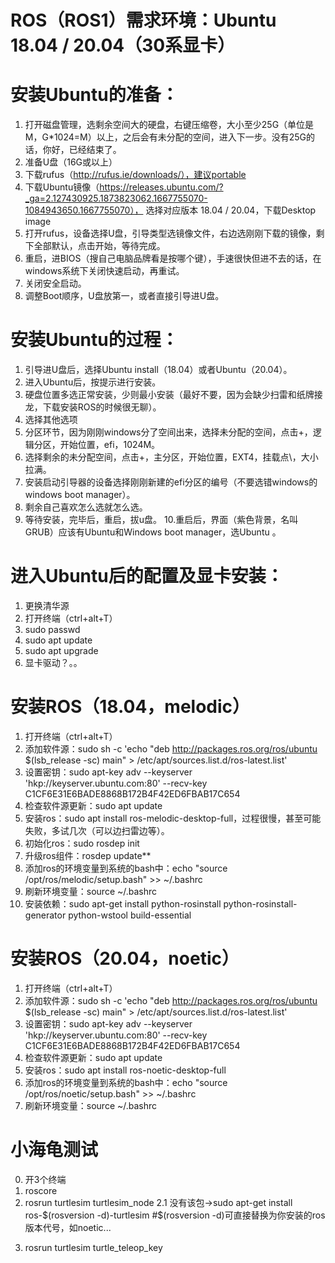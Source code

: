 # ROS（ROS1）需求环境：Ubuntu 18.04 / 20.04（30系显卡）

# 安装Ubuntu的准备：
1. 打开磁盘管理，选剩余空间大的硬盘，右键压缩卷，大小至少25G（单位是M，G*1024=M）以上，之后会有未分配的空间，进入下一步。没有25G的话，你好，已经结束了。
2. 准备U盘（16G或以上）
3. 下载rufus（http://rufus.ie/downloads/），建议portable
4. 下载Ubuntu镜像（https://releases.ubuntu.com/?_ga=2.127430925.1873823062.1667755070-1084943650.1667755070），
   选择对应版本 18.04 / 20.04，下载Desktop image
5. 打开rufus，设备选择U盘，引导类型选镜像文件，右边选刚刚下载的镜像，剩下全部默认，点击开始，等待完成。
6. 重启，进BIOS（搜自己电脑品牌看是按哪个键），手速很快但进不去的话，在windows系统下关闭快速启动，再重试。
7. 关闭安全启动。
8. 调整Boot顺序，U盘放第一，或者直接引导进U盘。

# 安装Ubuntu的过程：
1. 引导进U盘后，选择Ubuntu install（18.04）或者Ubuntu（20.04）。
2. 进入Ubuntu后，按提示进行安装。
3. 硬盘位置多选正常安装，少则最小安装（最好不要，因为会缺少扫雷和纸牌接龙，下载安装ROS的时候很无聊）。
4. 选择其他选项
5. 分区环节，因为刚刚windows分了空间出来，选择未分配的空间，点击+，逻辑分区，开始位置，efi，1024M。
6. 选择剩余的未分配空间，点击+，主分区，开始位置，EXT4，挂载点\，大小拉满。
7. 安装启动引导器的设备选择刚刚新建的efi分区的编号（不要选错windows的windows boot manager）。
8. 剩余自己喜欢怎么选就怎么选。
9. 等待安装，完毕后，重启，拔u盘。 
10.重启后，界面（紫色背景，名叫GRUB）应该有Ubuntu和Windows boot manager，选Ubuntu 。

# 进入Ubuntu后的配置及显卡安装：
1. 更换清华源
2. 打开终端（ctrl+alt+T）
2. sudo passwd
3. sudo apt update
4. sudo apt upgrade
5. 显卡驱动？。。
# 安装ROS（18.04，melodic）
1. 打开终端（ctrl+alt+T）
2. 添加软件源：sudo sh -c 'echo "deb http://packages.ros.org/ros/ubuntu $(lsb_release -sc) main" > /etc/apt/sources.list.d/ros-latest.list'
3. 设置密钥：sudo apt-key adv --keyserver 'hkp://keyserver.ubuntu.com:80' --recv-key C1CF6E31E6BADE8868B172B4F42ED6FBAB17C654
4. 检查软件源更新：sudo apt update
5. 安装ros：sudo apt install ros-melodic-desktop-full，过程很慢，甚至可能失败，多试几次（可以边扫雷边等）。
6. 初始化ros：sudo rosdep init
7. 升级ros组件：rosdep update**
8. 添加ros的环境变量到系统的bash中：echo "source /opt/ros/melodic/setup.bash" >> ~/.bashrc
9. 刷新环境变量：source ~/.bashrc
10. 安装依赖：sudo apt-get install python-rosinstall python-rosinstall-generator python-wstool build-essential

# 安装ROS（20.04，noetic）
1. 打开终端（ctrl+alt+T）
2. 添加软件源：sudo sh -c 'echo "deb http://packages.ros.org/ros/ubuntu $(lsb_release -sc) main" > /etc/apt/sources.list.d/ros-latest.list'
3. 设置密钥：sudo apt-key adv --keyserver 'hkp://keyserver.ubuntu.com:80' --recv-key C1CF6E31E6BADE8868B172B4F42ED6FBAB17C654
4. 检查软件源更新：sudo apt update
5. 安装ros：sudo apt install ros-noetic-desktop-full
6. 添加ros的环境变量到系统的bash中：echo "source /opt/ros/noetic/setup.bash" >> ~/.bashrc
7. 刷新环境变量：source ~/.bashrc

# 小海龟测试
0. 开3个终端
1. roscore
2. rosrun turtlesim turtlesim_node
2.1 没有该包->sudo apt-get install ros-$(rosversion -d)-turtlesim 
    #$(rosversion -d)可直接替换为你安装的ros版本代号，如noetic...<p>
3. rosrun turtlesim turtle_teleop_key
